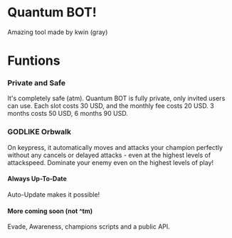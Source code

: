 ﻿# Quantum BOT!



Amazing tool made by kwin (gray)


# Funtions 

### Private and Safe
It's completely safe (atm). Quantum BOT is fully private, only invited users can use. Each slot costs 30 USD, and the monthly fee costs 20 USD. 3 months costs 50 USD, 6 months 90 USD.

### GODLIKE Orbwalk

On keypress, it automatically moves and attacks your champion perfectly without any cancels or delayed attacks - even at the highest levels of attackspeed. Dominate your enemy even on the highest levels of play!

 #### Always Up-To-Date

Auto-Update makes it possible!

 #### More coming soon (not ^tm)
 Evade, Awareness, champions scripts and a public API.

